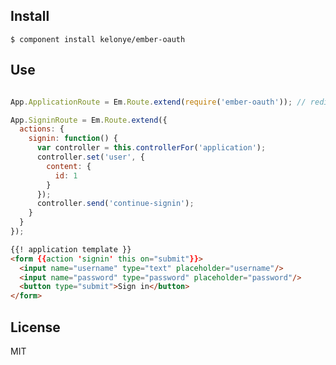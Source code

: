 Install
---

    $ component install kelonye/ember-oauth

Use
---

```javascript

App.ApplicationRoute = Em.Route.extend(require('ember-oauth')); // redirect to signin if not oauthed

App.SigninRoute = Em.Route.extend({
  actions: {
    signin: function() {
      var controller = this.controllerFor('application');
      controller.set('user', {
        content: {
          id: 1
        }
      });
      controller.send('continue-signin');
    }
  }
});

```


```html
{{! application template }}
<form {{action 'signin' this on="submit"}}>
  <input name="username" type="text" placeholder="username"/>
  <input name="password" type="password" placeholder="password"/>
  <button type="submit">Sign in</button>
</form>
```


License
---

MIT
